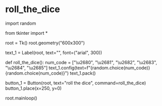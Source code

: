 # roll_the_dice
import random

from tkinter import *

root = Tk()
root.geometry("600x300")

text_1 = Label(root, text="", font=("arial", 300))


def roll_the_dice():
    num_code = ["\u2680", "\u2681", "\u2682", "\u2683", "\u2684", "\u2685"]
    text_1.config(text=f"{random.choice(num_code)}{random.choice(num_code)}")
    text_1.pack()


button_1 = Button(root, text="roll the dice", command=roll_the_dice)
button_1.place(x=250, y=0)

root.mainloop()
